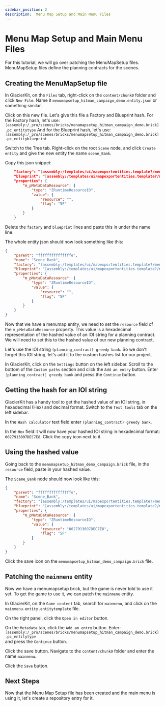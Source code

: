 ```yaml
---
sidebar_position: 2
description:  Menu Map Setup and Main Menu Files
---
```


# Menu Map Setup and Main Menu Files

For this tutorial, we will go over patching the MenuMapSetup files. MenuMapSetup files define the planning contracts for the scenes.

## Creating the MenuMapSetup file

In GlacierKit, on the `Files` tab, right-click on the `content/chunk0` folder and click `New File`. Name it `menumapsetup_hitman_campaign_demo.entity.json` or something similar.

Click on this new file. Let's give this file a Factory and Blueprint hash. For the Factory hash, let's use:  
`[assembly:/_pro/scenes/bricks/menumapsetup_hitman_campaign_demo.brick].pc_entitytype`
And for the Blueprint hash, let's use:
`[assembly:/_pro/scenes/bricks/menumapsetup_hitman_campaign_demo.brick].pc_entityblueprint`

Switch to the Tree tab. Right-click on the root `Scene` node, and click `Create entity` and give the new entity the name `scene_Bank`.

Copy this json snippet:
```json
	"factory": "[assembly:/templates/ui/mapexportentities.template?/menumap.entitytemplate].pc_entitytype",
	"blueprint": "[assembly:/templates/ui/mapexportentities.template?/menumap.entitytemplate].pc_entityblueprint",
	"properties": {
		"m_pMetaDataResource": {
			"type": "ZRuntimeResourceID",
			"value": {
				"resource": "",
				"flag": "5F"
			}
		}
	}
```
Delete the `factory` and `blueprint` lines and paste this in under the name line.

The whole entity json should now look something like this:
```json
{
	"parent": "fffffffffffffffe",
	"name": "Scene_Bank",
	"factory": "[assembly:/templates/ui/mapexportentities.template?/menumap.entitytemplate].pc_entitytype",
	"blueprint": "[assembly:/templates/ui/mapexportentities.template?/menumap.entitytemplate].pc_entityblueprint",
	"properties": {
		"m_pMetaDataResource": {
			"type": "ZRuntimeResourceID",
			"value": {
				"resource": "",
				"flag": "5F"
			}
		}
	}
}
```
Now that we have a menumap entity, we need to set the `resource` field of the `m_pMetaDataResource` property. This value is a hexadecimal representation of the hashed value of an IOI string for a planning contract. We will need to set this to the hashed value of our new planning contract.

Let's use the IOI string `(planning_contract) greedy bank`. So we don't forget this IOI string, let's add it to the custom hashes list for our project.

In GlacierKit, click on the `Settings` button on the left sidebar. Scroll to the bottom of the `Custom paths` section and click the `Add an entry` button. Enter `(planning_contract) greedy bank` and press the `Continue` button.

## Getting the hash for an IOI string
GlacierKit has a handy tool to get the hashed value of an IOI string, in hexadecimal (Hex) and decimal format. Switch to the `Text tools` tab on the left sidebar.

In the `Hash calculator` text field enter `(planning_contract) greedy bank`.

In the `Hex` field it will now have your hashed IOI string in hexadecimal format: `0027913897DEC7E8`. Click the copy icon next to it.

## Using the hashed value
Going back to the `menumapsetup_hitman_demo_campaign.brick` file, in the `resource` field, paste in your hashed value.

The `Scene_Bank` node should now look like this:
```json
{
	"parent": "fffffffffffffffe",
	"name": "Scene_Bank",
	"factory": "[assembly:/templates/ui/mapexportentities.template?/menumap.entitytemplate].pc_entitytype",
	"blueprint": "[assembly:/templates/ui/mapexportentities.template?/menumap.entitytemplate].pc_entityblueprint",
	"properties": {
		"m_pMetaDataResource": {
			"type": "ZRuntimeResourceID",
			"value": {
				"resource": "0027913897DEC7E8",
				"flag": "5F"
			}
		}
	}
}
```

Click the save icon on the `menumapsetup_hitman_demo_campaign.brick` file.

## Patching the `mainmenu` entity

Now we have a menumapsetup brick, but the game is never told to use it yet. To get the game to use it, we can patch the `mainmenu` entity.

In GlacierKit, on the `Game content` tab, search for `mainmenu`, and click on the `mainmenu.entity.entitytemplate` file.

On the right panel, click the `Open in editor` button.

On the `Metadata` tab, click the `Add an entry` button. Enter:
`[assembly:/_pro/scenes/bricks/menumapsetup_hitman_campaign_demo.brick].pc_entitytype`  
and press the `Continue` button.

Click the save button. Navigate to the `content/chunk0` folder and enter the name `mainmenu`.

Click the `Save` button.

## Next Steps
Now that the Menu Map Setup file has been created and the main menu is using it, let's create a repository entry for it. 